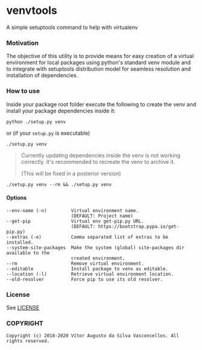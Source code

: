 # venvtools

A simple setuptools command to help with virtualenv

### Motivation

The objective of this utility is to provide means for easy creation of a virtual
environment for local packages using python's standard venv module and to integrate
with setuptools distribution model for seamless resolution and installation of
dependencies.

### How to use

Inside your package root folder execute the following to create the venv and install
your package dependencies inside it:
```shell
python ./setup.py venv
```
or (if your `setup.py` is executable)
```shell
./setup.py venv
```

> Currently updating dependencies inside the venv is not working correctly.
> It's recommended to recreate the venv to archive it.
>
> (This will be fixed in a posterior version)
```shell
./setup.py venv --rm && ./setup.py venv
```

#### Options
```
--env-name (-n)         Virtual environment name.
                        (DEFAULT: Project name)
--get-pip               Virtual env get-pip.py URL.
                        (DEFAULT: https://bootstrap.pypa.io/get-pip.py)
--extras (-e)           Comma separated list of extras to be installed.
--system-site-packages  Make the system (global) site-packages dir available to the
                        created environment.
--rm                    Remove virtual environment.
--editable              Install package to venv as editable.
--location (-l)         Retrieve virtual environment location.
--old-resolver          Force pip to use its old resolver.
```

### License

See [LICENSE](./LICENSE)

### COPYRIGHT

    Copyright (c) 2018-2020 Vítor Augusto da Silva Vasconcellos. All rights reserved.
